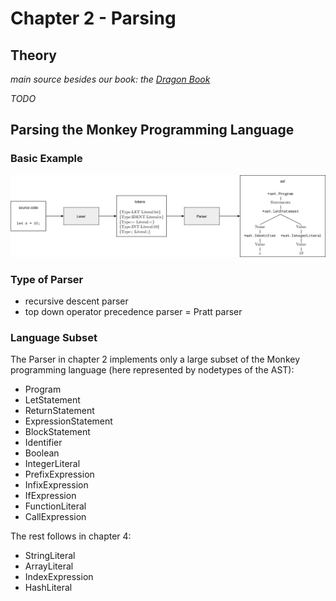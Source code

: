 # Chapter 2 - Parsing


## Theory

*main source besides our book: the [Dragon Book](https://en.wikipedia.org/wiki/Compilers:_Principles,_Techniques,_and_Tools)*


*TODO*



## Parsing the Monkey Programming Language

### Basic Example

![Basic_Example](./assets/Basic_Example.png)


### Type of Parser

* recursive descent parser
* top down operator precedence parser = Pratt parser

### Language Subset

The Parser in chapter 2 implements only a large subset of the Monkey programming language (here represented by nodetypes of the AST):

* Program
* LetStatement
* ReturnStatement
* ExpressionStatement 
* BlockStatement 
* Identifier
* Boolean
* IntegerLiteral
* PrefixExpression
* InfixExpression
* IfExpression
* FunctionLiteral
* CallExpression

The rest follows in chapter 4:

* StringLiteral
* ArrayLiteral
* IndexExpression
* HashLiteral 

